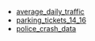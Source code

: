 - [average_daily_traffic]()
- [parking_tickets_14_16](https://data.cambridgema.gov/Traffic-Parking-and-Transportation/Cambridge-Parking-Tickets-for-the-period-January-2/vnxa-cuyr)
- [police_crash_data](https://data.cambridgema.gov/Public-Safety/Police-Department-Crash-Data-Historical/ybny-g9cv)